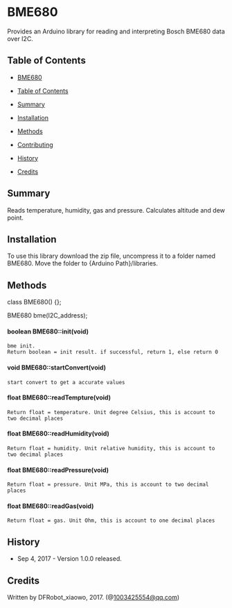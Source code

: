 # BME680
Provides an Arduino library for reading and interpreting Bosch BME680 data over I2C.

## Table of Contents

* [BME680](#bme680)
* [Table of Contents](#table_of_contents)
* [Summary](#summary)
* [Installation](#installation)
* [Methods](#methods)

* [Contributing](#contributing)
* [History](#history)
* [Credits](#credits)
<snippet>
<content>

## Summary

Reads temperature, humidity, gas and pressure. Calculates altitude and dew point.

## Installation

To use this library download the zip file, uncompress it to a folder named BME680. Move the folder to {Arduino Path}/libraries.

## Methods


class BME680() {};

BME680 bme(I2C_address);


#### boolean BME680::init(void)

	bme init.
	Return boolean = init result. if successful, return 1, else return 0

	
#### void BME680::startConvert(void)
	
	start convert to get a accurate values


#### float BME680::readTempture(void)
	
	Return float = temperature. Unit degree Celsius, this is account to two decimal places


#### float BME680::readHumidity(void)
	
	Return float = humidity. Unit relative humidity, this is account to two decimal places
	

#### float BME680::readPressure(void)

	Return float = pressure. Unit MPa, this is account to two decimal places
	
	
#### float BME680::readGas(void)

	Return float = gas. Unit Ohm, this is account to one decimal places
	

## History

- Sep 4, 2017 - Version 1.0.0 released.

## Credits

Written by DFRobot_xiaowo, 2017. (@1003425554@qq.com)
